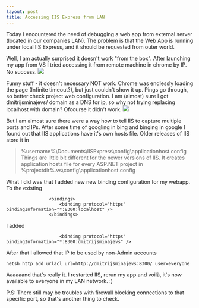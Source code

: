 ```yaml
---
layout: post
title: Accessing IIS Express from LAN
---
```


Today I encountered the need of debugging a web app from external server (located in our companies LAN). The problem is that the Web App is running under local IIS Express, and it should be requested from outer world.

Well, I am actually surprised it doesn't work "from the box". After launching my app from VS I tried accessing it from remote machine in chrome by IP. No success.
![](http://i.imgur.com/uRw1O7s.png)

Funny stuff - it doesn't necessary NOT work. Chrome was endlessly loading the page (Infinite timeout?), but just couldn't show it up. Pings go through, so better check project web configuration. I am (almost) sure I got dmitrijsminajevs/ domain as a DNS for ip, so why not trying replacing localhost with domain? Ofcourse it didn't work.
![](http://i.imgur.com/UDXohJA.png)

But I am almost sure there were a way how to tell IIS to capture multiple ports and IPs. After some time of googling in bing and binging in google I found out that IIS applications have it's own hosts file. Older releases of IIS store it in 
>%username%\Documents\IISExpress\config\applicationhost.config
Things are little bit different for the newer versions of IIS. It creates application hosts file for every ASP.NET project in
>%projectdir%\.vs\config\applicationhost.config

What I did was that I added new new binding configuration for my webapp. To the existing
```
                <bindings>
                    <binding protocol="https" bindingInformation="*:8300:localhost" />
                </bindings>
```
I added 
```
                    <binding protocol="https" bindingInformation="*:8300:dmitrijsminajevs" />
```
After that I allowed that IP to be used by non-Admin accounts
```
netsh http add urlacl url=http://dmitrijsminajevs:8300/ user=everyone
```

Aaaaaand that's really it. I restarted IIS, rerun my app and voilà, it's now available to everyone in my LAN network. :) 


P.S: There still may be troubles with firewall blocking connections to that specific port, so that's another thing to check.  
